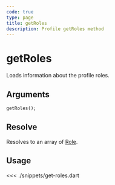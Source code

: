 ```yaml
---
code: true
type: page
title: getRoles
description: Profile getRoles method
---
```


# getRoles

Loads information about the profile roles.

## Arguments

```dart
getRoles();
```

## Resolve

Resolves to an array of [Role](/sdk/dart/3/core-classes/role).

## Usage

<<< ./snippets/get-roles.dart
